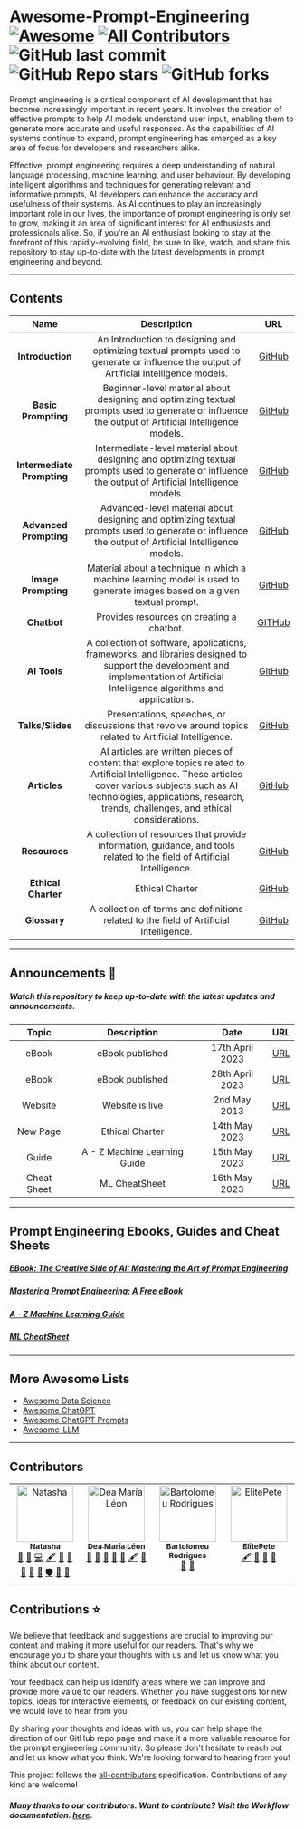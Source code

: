 # Awesome-Prompt-Engineering [![Awesome](https://awesome.re/badge.svg)](https://awesome.re) [![All Contributors](https://img.shields.io/github/all-contributors/natnew/Awesome-Prompt-Engineering?color=success=flat-square)](#contributors) ![GitHub last commit](https://img.shields.io/github/last-commit/natnew/Awesome-Prompt-Engineering) ![GitHub Repo stars](https://img.shields.io/github/stars/natnew/Awesome-Prompt-Engineering?style=social) ![GitHub forks](https://img.shields.io/github/forks/natnew/Awesome-Prompt-Engineering?style=social)

Prompt engineering is a critical component of AI development that has become increasingly important in recent years. It involves the creation of effective prompts to help AI models understand user input, enabling them to generate more accurate and useful responses. As the capabilities of AI systems continue to expand, prompt engineering has emerged as a key area of focus for developers and researchers alike.

Effective, prompt engineering requires a deep understanding of natural language processing, machine learning, and user behaviour. By developing intelligent algorithms and techniques for generating relevant and informative prompts, AI developers can enhance the accuracy and usefulness of their systems. As AI continues to play an increasingly important role in our lives, the importance of prompt engineering is only set to grow, making it an area of significant interest for AI enthusiasts and professionals alike. So, if you're an AI enthusiast looking to stay at the forefront of this rapidly-evolving field, be sure to like, watch, and share this repository to stay up-to-date with the latest developments in prompt engineering and beyond.

---
## Contents
|  Name  |  Description  |  URL  |
| :-----:| :------------:| :----:|
| **Introduction**|  An Introduction to designing and optimizing textual prompts used to generate or influence the output of Artificial Intelligence models.  | [GitHub](https://natnew.github.io/Awesome-Prompt-Engineering/Introduction.html)|
| **Basic Prompting**|   Beginner-level material about designing and optimizing textual prompts used to generate or influence the output of Artificial Intelligence models. | [GitHub](https://natnew.github.io/Awesome-Prompt-Engineering/Basic_Prompting.html)|
| **Intermediate Prompting**| Intermediate-level material about designing and optimizing textual prompts used to generate or influence the output of Artificial Intelligence models.     | [GitHub](https://natnew.github.io/Awesome-Prompt-Engineering/Intermediate_Prompting.html)|
| **Advanced Prompting**| Advanced-level material about designing and optimizing textual prompts used to generate or influence the output of Artificial Intelligence models.    | [GitHub](https://natnew.github.io/Awesome-Prompt-Engineering/Advanced_Prompting.html)|
| **Image Prompting**| Material about a technique in which a machine learning model is used to generate images based on a given textual prompt.    | [GitHub](https://natnew.github.io/Awesome-Prompt-Engineering/Image_Prompting.html)|
|**Chatbot** | Provides resources on creating a chatbot. | [GITHub](https://natnew.github.io/Awesome-Prompt-Engineering/Chatbot.html)
| **AI Tools**| A collection of software, applications, frameworks, and libraries designed to support the development and implementation of Artificial Intelligence algorithms and applications.    | [GitHub](https://natnew.github.io/Awesome-Prompt-Engineering/AI_Tools.html)|
| **Talks/Slides**| Presentations, speeches, or discussions that revolve around topics related to Artificial Intelligence.     | [GitHub](https://natnew.github.io/Awesome-Prompt-Engineering/Talks_Slides.html)|
| **Articles**| AI articles are written pieces of content that explore topics related to Artificial Intelligence. These articles cover various subjects such as AI technologies, applications, research, trends, challenges, and ethical considerations.    | [GitHub](https://natnew.github.io/Awesome-Prompt-Engineering/Articles.html)|
| **Resources**| A collection of resources that provide information, guidance, and tools related to the field of Artificial Intelligence.    | [GitHub](https://natnew.github.io/Awesome-Prompt-Engineering/Resources.html)|
| **Ethical Charter**| Ethical Charter   | [GitHub](https://natnew.github.io/Awesome-Prompt-Engineering/ethical_charter.html)|
| **Glossary**| A collection of terms and definitions related to the field of Artificial Intelligence.    | [GitHub](https://natnew.github.io/Awesome-Prompt-Engineering/AI_Glossary.html)|




---
## Announcements :eyes:
##### Watch this repository to keep up-to-date with the latest updates and announcements.
|  Topic  |  Description  |  Date  | URL
| :-----:| :------------:| :----:|:--------:
|eBook | eBook published | 17th April 2023 | [URL](https://natashanewbold.gumroad.com/l/zctxdh)
|eBook | eBook published | 28th April 2023 | [URL](https://natashanewbold.gumroad.com/l/kjxpip)
|Website| Website is live | 2nd May 2013| [URL](https://natnew.github.io/Awesome-Prompt-Engineering/)
|New Page| Ethical Charter | 14th May 2023 | [URL](https://natnew.github.io/Awesome-Prompt-Engineering/ethical_charter.html)
|Guide|A - Z Machine Learning Guide | 15th May 2023| [URL](https://natnew.github.io/Awesome-Prompt-Engineering/ML_Guide.html)|
|Cheat Sheet |ML CheatSheet | 16th May 2023| [URL](https://natnew.github.io/Awesome-Prompt-Engineering/ML_CheatSheet.html)|

---
## Prompt Engineering Ebooks, Guides and Cheat Sheets

##### [EBook: The Creative Side of AI: Mastering the Art of Prompt Engineering](https://natashanewbold.gumroad.com/l/zctxdh)
##### [Mastering Prompt Engineering: A Free eBook](https://natashanewbold.gumroad.com/l/kjxpip)
##### [A - Z Machine Learning Guide](https://natnew.github.io/Awesome-Prompt-Engineering/ML_Guide.html)
##### [ML CheatSheet](https://natnew.github.io/Awesome-Prompt-Engineering/ML_CheatSheet.html)

---
## More Awesome Lists
* [Awesome Data Science](https://github.com/natnew/Awesome-Data-Science)
* [Awesome ChatGPT](https://github.com/humanloop/awesome-chatgpt)
* [Awesome ChatGPT Prompts](https://github.com/f/awesome-chatgpt-prompts)
* [Awesome-LLM](https://github.com/Hannibal046/Awesome-LLM)


---
## Contributors

<!-- ALL-CONTRIBUTORS-LIST:START - Do not remove or modify this section -->
<!-- prettier-ignore-start -->
<!-- markdownlint-disable -->
<table>
  <tbody>
    <tr>
      <td align="center" valign="top" width="14.28%"><a href="https://github.com/natnew"><img src="https://avatars.githubusercontent.com/u/37782009?v=4?s=100" width="100px;" alt="Natasha"/><br /><sub><b>Natasha</b></sub></a><br /><a href="#design-natnew" title="Design">🎨</a> <a href="https://github.com/natnew/Awesome-Prompt-Engineering/issues?q=author%3Anatnew" title="Bug reports">🐛</a> <a href="https://github.com/natnew/Awesome-Prompt-Engineering/commits?author=natnew" title="Code">💻</a> <a href="#content-natnew" title="Content">🖋</a> <a href="https://github.com/natnew/Awesome-Prompt-Engineering/commits?author=natnew" title="Documentation">📖</a> <a href="#ideas-natnew" title="Ideas, Planning, & Feedback">🤔</a> <a href="#projectManagement-natnew" title="Project Management">📆</a> <a href="#question-natnew" title="Answering Questions">💬</a> <a href="https://github.com/natnew/Awesome-Prompt-Engineering/pulls?q=is%3Apr+reviewed-by%3Anatnew" title="Reviewed Pull Requests">👀</a> <a href="#security-natnew" title="Security">🛡️</a> <a href="#tool-natnew" title="Tools">🔧</a> <a href="#research-natnew" title="Research">🔬</a></td>
      <td align="center" valign="top" width="14.28%"><a href="https://www.deamarialeon.com/"><img src="https://avatars.githubusercontent.com/u/11835246?v=4?s=100" width="100px;" alt="Dea María Léon"/><br /><sub><b>Dea María Léon</b></sub></a><br /><a href="https://github.com/natnew/Awesome-Prompt-Engineering/commits?author=DeaMariaLeon" title="Documentation">📖</a> <a href="#research-DeaMariaLeon" title="Research">🔬</a> <a href="#question-DeaMariaLeon" title="Answering Questions">💬</a> <a href="#ideas-DeaMariaLeon" title="Ideas, Planning, & Feedback">🤔</a> <a href="#research-DeaMariaLeon" title="Research">🔬</a> <a href="#content-DeaMariaLeon" title="Content">🖋</a> <a href="#ideas-DeaMariaLeon" title="Ideas, Planning, & Feedback">🤔</a></td>
      <td align="center" valign="top" width="14.28%"><a href="https://bartolomeu-rodrigues.com/"><img src="https://avatars.githubusercontent.com/u/13721983?v=4?s=100" width="100px;" alt="Bartolomeu Rodrigues"/><br /><sub><b>Bartolomeu Rodrigues</b></sub></a><br /><a href="#ideas-Bartmr" title="Ideas, Planning, & Feedback">🤔</a> <a href="https://github.com/natnew/Awesome-Prompt-Engineering/commits?author=Bartmr" title="Documentation">📖</a></td>
      <td align="center" valign="top" width="14.28%"><a href="https://github.com/ElitePete"><img src="https://avatars.githubusercontent.com/u/105971332?v=4?s=100" width="100px;" alt="ElitePete"/><br /><sub><b>ElitePete</b></sub></a><br /><a href="#content-ElitePete" title="Content">🖋</a> <a href="#ideas-ElitePete" title="Ideas, Planning, & Feedback">🤔</a> <a href="#question-ElitePete" title="Answering Questions">💬</a> <a href="#tool-ElitePete" title="Tools">🔧</a></td>
    </tr>
  </tbody>
</table>

<!-- markdownlint-restore -->
<!-- prettier-ignore-end -->

<!-- ALL-CONTRIBUTORS-LIST:END -->

## Contributions ⭐
We believe that feedback and suggestions are crucial to improving our content and making it more useful for our readers. That's why we encourage you to share your thoughts with us and let us know what you think about our content.

Your feedback can help us identify areas where we can improve and provide more value to our readers. Whether you have suggestions for new topics, ideas for interactive elements, or feedback on our existing content, we would love to hear from you.

By sharing your thoughts and ideas with us, you can help shape the direction of our GitHub repo page and make it a more valuable resource for the prompt engineering community. So please don't hesitate to reach out and let us know what you think. We're looking forward to hearing from you!

This project follows the [all-contributors](https://allcontributors.org/) specification. Contributions of any kind are welcome!
##### Many thanks to our contributors. Want to contribute? Visit the Workflow documentation.  [here](https://github.com/natnew/Awesome-Prompt-Engineering/blob/main/Workflow.md).



